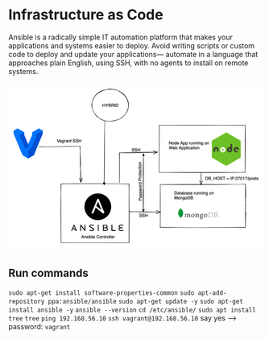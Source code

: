 # Infrastructure as Code

Ansible is a radically simple IT automation platform that makes your applications and systems easier to deploy. Avoid writing scripts or custom code to deploy and update your applications— automate in a language that approaches plain English, using SSH, with no agents to install on remote systems.

![img](images/Screenshot%202022-09-05%20at%2011.41.54.png)

## Run commands

`sudo apt-get install software-properties-common`
`sudo apt-add-repository ppa:ansible/ansible`
`sudo apt-get update -y`
`sudo apt-get install ansible -y`
`ansible --version`
`cd /etc/ansible/`
`sudo apt install tree`
`tree`
`ping 192.168.56.10`
`ssh vagrant@192.168.56.10` say yes --> password: `vagrant`
